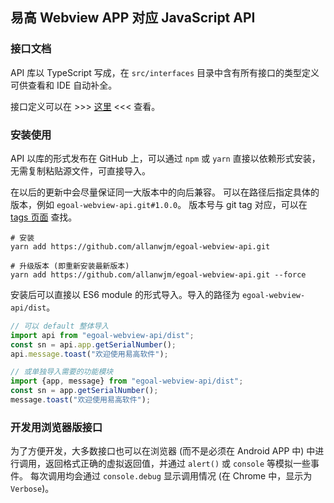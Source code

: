 易高 Webview APP 对应 JavaScript API
---

### 接口文档
API 库以 TypeScript 写成，在 `src/interfaces` 目录中含有所有接口的类型定义可供查看和 IDE 自动补全。

接口定义可以在 >>> [这里](./docs/interfaces/egoalwebviewapi.md) <<< 查看。

### 安装使用

API 以库的形式发布在 GitHub 上，可以通过 `npm` 或 `yarn` 直接以依赖形式安装，无需复制粘贴源文件，可直接导入。

在以后的更新中会尽量保证同一大版本中的向后兼容。
可以在路径后指定具体的版本，例如 `egoal-webview-api.git#1.0.0`。
版本号与 git tag 对应，可以在 [tags 页面](https://github.com/allanwjm/egoal-webview-api/tags) 查找。

```shell script
# 安装
yarn add https://github.com/allanwjm/egoal-webview-api.git

# 升级版本 (即重新安装最新版本)
yarn add https://github.com/allanwjm/egoal-webview-api.git --force
```

安装后可以直接以 ES6 module 的形式导入。导入的路径为 `egoal-webview-api/dist`。
```javascript
// 可以 default 整体导入
import api from "egoal-webview-api/dist";
const sn = api.app.getSerialNumber();
api.message.toast("欢迎使用易高软件");

// 或单独导入需要的功能模块
import {app, message} from "egoal-webview-api/dist";
const sn = app.getSerialNumber();
message.toast("欢迎使用易高软件");
```

### 开发用浏览器版接口
为了方便开发，大多数接口也可以在浏览器 (而不是必须在 Android APP 中) 中进行调用，返回格式正确的虚拟返回值，并通过 `alert()` 或 `console` 等模拟一些事件。
每次调用均会通过 `console.debug` 显示调用情况 (在 Chrome 中，显示为 `Verbose`)。
